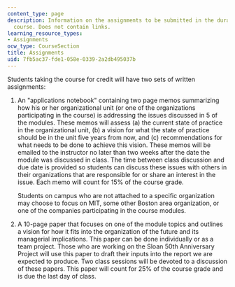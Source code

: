 ```yaml
---
content_type: page
description: Information on the assignments to be submitted in the duration of the
  course. Does not contain links.
learning_resource_types:
- Assignments
ocw_type: CourseSection
title: Assignments
uid: 7fb5ac37-fde1-058e-0339-2a2db495037b
---
```


Students taking the course for credit will have two sets of written assignments:

1.  An "applications notebook" containing two page memos summarizing how his or her organizational unit (or one of the organizations participating in the course) is addressing the issues discussed in 5 of the modules. These memos will assess (a) the current state of practice in the organizational unit, (b) a vision for what the state of practice should be in the unit five years from now, and (c) recommendations for what needs to be done to achieve this vision. These memos will be emailed to the instructor no later than two weeks after the date the module was discussed in class. The time between class discussion and due date is provided so students can discuss these issues with others in their organizations that are responsible for or share an interest in the issue. Each memo will count for 15% of the course grade.
    
    Students on campus who are not attached to a specific organization may choose to focus on MIT, some other Boston area organization, or one of the companies participating in the course modules.
    
2.  A 10-page paper that focuses on one of the module topics and outlines a vision for how it fits into the organization of the future and its managerial implications. This paper can be done individually or as a team project. Those who are working on the Sloan 50th Anniversary Project will use this paper to draft their inputs into the report we are expected to produce. Two class sessions will be devoted to a discussion of these papers. This paper will count for 25% of the course grade and is due the last day of class.